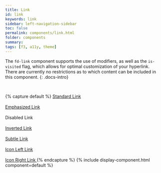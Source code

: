 ```yaml
---
title: Link
id: link
keywords: link
sidebar: left-navigation-sidebar
toc: false
permalink: components/link.html
folder: components
summary:
tags: [f3, a11y, theme]
---
```


The `fd-link` component supports the use of modifiers, as well as the `is-visited` flag, which allows for optimal customization of your hyperlink. There are currently no restrictions as to which content can be included in this component.
{: .docs-intro}

<br>

{% capture default %}
<a href="#" class="fd-link" tabindex="0">Standard Link</a>
<br><br>
<a href="#" class="fd-link fd-link--emphasized" tabindex="0">Emphasized Link</a>
<br><br>
<a class="fd-link" aria-disabled="true">Disabled Link</a>
<br><br>
<a href="#" class="fd-link fd-link--inverted">Inverted Link</a>
<br><br>
<a href="#" class="fd-link fd-link--subtle">Subtle Link</a>
<br><br>
<a href="#" class="fd-link" tabindex="0">
    Icon Left Link 
    <span class="sap-icon--slim-arrow-right sap-icon--s"></span>
</a>
<br><br>
<a href="#" class="fd-link" tabindex="0">
    <span class="sap-icon--slim-arrow-left sap-icon--s"></span> 
    Icon Right Link
</a>
{% endcapture %}
{% include display-component.html component=default %}
